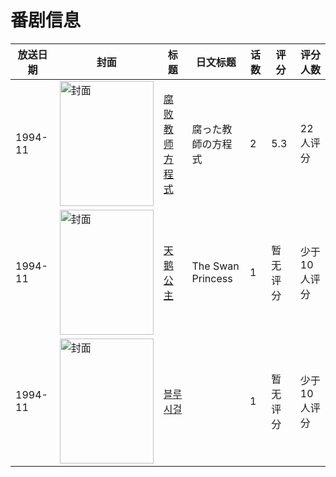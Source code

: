 # 番剧信息

|放送日期|封面|标题|日文标题|话数|评分|评分人数|
|---|---|---|---|---|---|---|
|1994-11|<img src="//lain.bgm.tv/pic/cover/c/7e/b9/28239_1QWc1.jpg" alt="封面" style="width:150px;height:200px;object-fit:cover;">|[腐败教师方程式](https://bangumi.tv/subject/28239)|腐った教師の方程式|2|5.3|22人评分|
|1994-11|<img src="//lain.bgm.tv/pic/cover/c/22/c8/147930_r0Zbp.jpg" alt="封面" style="width:150px;height:200px;object-fit:cover;">|[天鹅公主](https://bangumi.tv/subject/147930)|The Swan Princess|1|暂无评分|少于10人评分|
|1994-11|<img src="/img/no_icon_subject.png" alt="封面" style="width:150px;height:200px;object-fit:cover;">|[블루 시걸](https://bangumi.tv/subject/101181)||1|暂无评分|少于10人评分|

